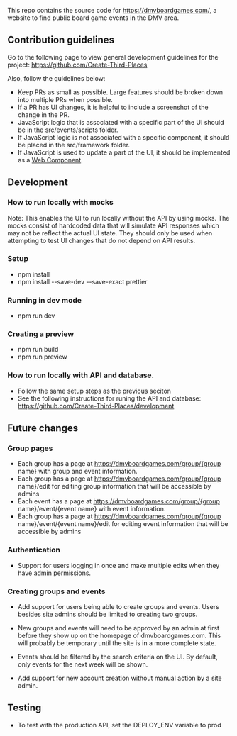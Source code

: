 
This repo contains the source code for https://dmvboardgames.com/, a website to find public board game events in the DMV area.

## Contribution guidelines

Go to the following page to view general development guidelines for the project: https://github.com/Create-Third-Places

Also, follow the guidelines below:
- Keep PRs as small as possible. Large features should be broken down into multiple PRs when possible.
- If a PR has UI changes, it is helpful to include a screenshot of the change in the PR.
- JavaScript logic that is associated with a specific part of the UI should be in the src/events/scripts folder.
- If JavaScript logic is not associated with a specific component, it should be placed in the src/framework folder.
- If JavaScript is used to update a part of the UI, it should be implemented as a [Web Component](https://developer.mozilla.org/en-US/docs/Web/API/Web_components).


## Development

### How to run locally with mocks
Note: This enables the UI to run locally without the API by using mocks. The mocks consist of hardcoded data that will simulate API responses which may not be reflect the actual UI state.
They should only be used when attempting to test UI changes that do not depend on API results.

### Setup
- npm install
- npm install --save-dev --save-exact prettier
  
### Running in dev mode
- npm run dev
  
### Creating a preview
- npm run build
- npm run preview

### How to run locally with API and database.
- Follow the same setup steps as the previous seciton
- See the following instructions for runing the API and database: https://github.com/Create-Third-Places/development


## Future changes

### Group pages
 - Each group has a page at https://dmvboardgames.com/group/{group name} with group and event information.
 - Each group has a page at https://dmvboardgames.com/group/{group name}/edit for editing group information that will be accessible by admins
 - Each event has a page at https://dmvboardgames.com/group/{group name}/event/{event name} with event information.
 - Each group has a page at https://dmvboardgames.com/group/{group name}/event/{event name}/edit for editing event information that will be accessible by admins

### Authentication

- Support for users logging in once and make multiple edits when they have admin permissions.


### Creating groups and events

- Add support for users being able to create groups and events. Users besides site admins should be limited to creating two groups.
- New groups and events will need to be approved by an admin at first before they show up on the homepage of dmvboardgames.com. This will probably be temporary until the site is in a more complete state.
- Events should be filtered by the search criteria on the UI. By default, only events for the next week will be shown.
  
- Add support for new account creation without manual action by a site admin.   


## Testing

- To test with the production API, set the DEPLOY_ENV variable to prod







